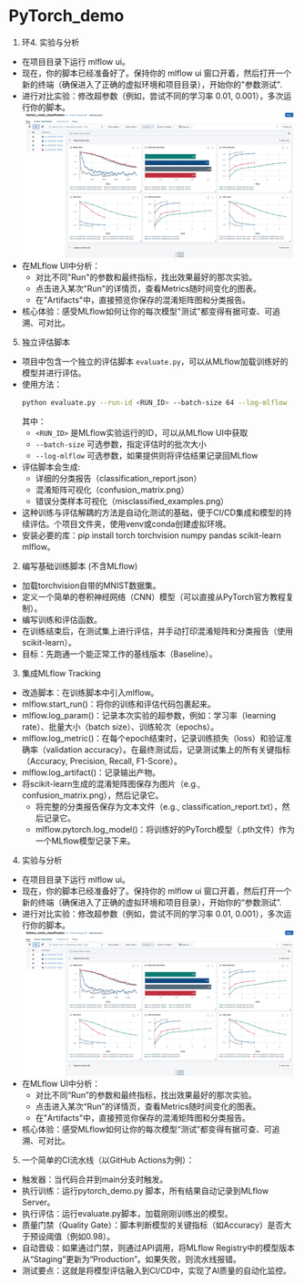 # PyTorch_demo

1. 环4. 实验与分析
- 在项目目录下运行 mlflow ui。
- 现在，你的脚本已经准备好了。保持你的 mlflow ui 窗口开着，然后打开一个新的终端（确保进入了正确的虚拟环境和项目目录），开始你的"参数测试".
- 进行对比实验：修改超参数（例如，尝试不同的学习率 0.01, 0.001），多次运行你的脚本。![alt text](image-1.png)
- 在MLflow UI中分析：
    - 对比不同"Run"的参数和最终指标，找出效果最好的那次实验。
    - 点击进入某次"Run"的详情页，查看Metrics随时间变化的图表。
    - 在"Artifacts"中，直接预览你保存的混淆矩阵图和分类报告。
- 核心体验：感受MLflow如何让你的每次模型"测试"都变得有据可查、可追溯、可对比。

5. 独立评估脚本
- 项目中包含一个独立的评估脚本 `evaluate.py`，可以从MLflow加载训练好的模型并进行评估。
- 使用方法：
  ```bash
  python evaluate.py --run-id <RUN_ID> --batch-size 64 --log-mlflow
  ```
  其中：
  - `<RUN_ID>` 是MLflow实验运行的ID，可以从MLflow UI中获取
  - `--batch-size` 可选参数，指定评估时的批次大小
  - `--log-mlflow` 可选参数，如果提供则将评估结果记录回MLflow
- 评估脚本会生成:
  - 详细的分类报告（classification_report.json）
  - 混淆矩阵可视化（confusion_matrix.png）
  - 错误分类样本可视化（misclassified_examples.png）
- 这种训练与评估解耦的方法是自动化测试的基础，便于CI/CD集成和模型的持续评估。个项目文件夹，使用venv或conda创建虚拟环境。
- 安装必要的库：pip install torch torchvision numpy pandas scikit-learn mlflow。
2. 编写基础训练脚本 (不含MLflow)
- 加载torchvision自带的MNIST数据集。
- 定义一个简单的卷积神经网络（CNN）模型（可以直接从PyTorch官方教程复制）。
- 编写训练和评估函数。
- 在训练结束后，在测试集上进行评估，并手动打印混淆矩阵和分类报告（使用scikit-learn）。
- 目标：先跑通一个能正常工作的基线版本（Baseline）。
3. 集成MLflow Tracking
- 改造脚本：在训练脚本中引入mlflow。
- mlflow.start_run()：将你的训练和评估代码包裹起来。
- mlflow.log_param()：记录本次实验的超参数，例如：学习率（learning rate）、批量大小（batch size）、训练轮次（epochs）。
- mlflow.log_metric()：在每个epoch结束时，记录训练损失（loss）和验证准确率（validation accuracy）。在最终测试后，记录测试集上的所有关键指标（Accuracy, Precision, Recall, F1-Score）。
- mlflow.log_artifact()：记录输出产物。
- 将scikit-learn生成的混淆矩阵图保存为图片（e.g., confusion_matrix.png），然后记录它。
    - 将完整的分类报告保存为文本文件（e.g., classification_report.txt），然后记录它。
    - mlflow.pytorch.log_model()：将训练好的PyTorch模型（.pth文件）作为一个MLflow模型记录下来。
4. 实验与分析
- 在项目目录下运行 mlflow ui。
- 现在，你的脚本已经准备好了。保持你的 mlflow ui 窗口开着，然后打开一个新的终端（确保进入了正确的虚拟环境和项目目录），开始你的“参数测试”.
- 进行对比实验：修改超参数（例如，尝试不同的学习率 0.01, 0.001），多次运行你的脚本。![alt text](image-1.png)
- 在MLflow UI中分析：
    - 对比不同“Run”的参数和最终指标，找出效果最好的那次实验。
    - 点击进入某次“Run”的详情页，查看Metrics随时间变化的图表。
    - 在"Artifacts"中，直接预览你保存的混淆矩阵图和分类报告。
- 核心体验：感受MLflow如何让你的每次模型“测试”都变得有据可查、可追溯、可对比。

5. 一个简单的CI流水线（以GitHub Actions为例）： 
- 触发器：当代码合并到main分支时触发。 
- 执行训练：运行pytorch_demo.py 脚本，所有结果自动记录到MLflow Server。 
- 执行评估：运行evaluate.py脚本，加载刚刚训练出的模型。
- 质量门禁（Quality Gate）：脚本判断模型的关键指标（如Accuracy）是否大于预设阈值（例如0.98）。 
- 自动晋级：如果通过门禁，则通过API调用，将MLflow Registry中的模型版本从“Staging”更新为“Production”。如果失败，则流水线报错。 
- 测试要点：这就是将模型评估融入到CI/CD中，实现了AI质量的自动化监控。